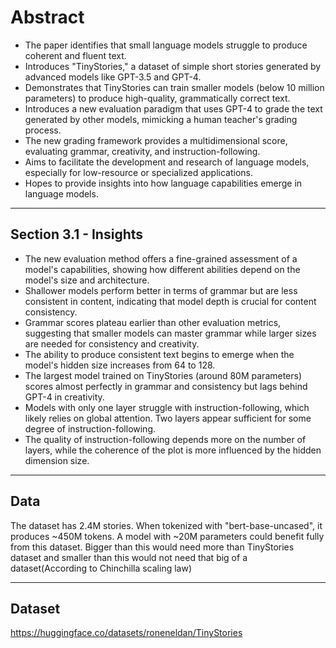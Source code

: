 # Abstract
* The paper identifies that small language models struggle to produce coherent and fluent text.
* Introduces "TinyStories," a dataset of simple short stories generated by advanced models like GPT-3.5 and GPT-4.
* Demonstrates that TinyStories can train smaller models (below 10 million parameters) to produce high-quality, grammatically correct text.
* Introduces a new evaluation paradigm that uses GPT-4 to grade the text generated by other models, mimicking a human teacher's grading process.
* The new grading framework provides a multidimensional score, evaluating grammar, creativity, and instruction-following.
* Aims to facilitate the development and research of language models, especially for low-resource or specialized applications.
* Hopes to provide insights into how language capabilities emerge in language models.

***

## Section 3.1 - Insights
* The new evaluation method offers a fine-grained assessment of a model's capabilities, showing how different abilities depend on the model's size and architecture.
* Shallower models perform better in terms of grammar but are less consistent in content, indicating that model depth is crucial for content consistency.
* Grammar scores plateau earlier than other evaluation metrics, suggesting that smaller models can master grammar while larger sizes are needed for consistency and creativity.
* The ability to produce consistent text begins to emerge when the model's hidden size increases from 64 to 128.
* The largest model trained on TinyStories (around 80M parameters) scores almost perfectly in grammar and consistency but lags behind GPT-4 in creativity.
* Models with only one layer struggle with instruction-following, which likely relies on global attention. Two layers appear sufficient for some degree of instruction-following.
* The quality of instruction-following depends more on the number of layers, while the coherence of the plot is more influenced by the hidden dimension size.

***

## Data
The dataset has 2.4M stories. When tokenized with "bert-base-uncased", it produces ~450M tokens.
A model with ~20M parameters could benefit fully from this dataset. Bigger than this would need more than TinyStories dataset and smaller than this would not need that big of a dataset(According to Chinchilla scaling law)

***

## Dataset
https://huggingface.co/datasets/roneneldan/TinyStories

